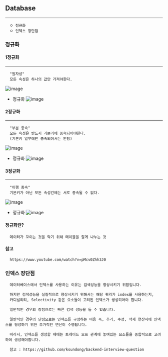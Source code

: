 ## Database
----
```
  ㅇ 정규화
  ㅇ 인덱스 장단점
```
### 정규화

#### 1정규화
----
```
  "원자성"
  모든 속성은 하나의 값만 가져야한다.
```
![image](https://user-images.githubusercontent.com/76584547/131613452-32c05691-d6d8-43e5-a5c5-ead01b881226.png)

+ 정규화
![image](https://user-images.githubusercontent.com/76584547/131613490-33eaad98-3005-494b-a245-d3e09581ced9.png)


#### 2정규화
---
```
  "부분 종속"
  모든 속성은 반드시 기본키에 종속되어야한다.
  (기본키 일부에만 종속되어서는 안됨)
```
![image](https://user-images.githubusercontent.com/76584547/131613612-bef6dae6-b39d-4094-9766-21c17e960b76.png)

+ 정규화
![image](https://user-images.githubusercontent.com/76584547/131613660-28ec7261-7d76-4f48-b0a7-95677e5072ae.png)


#### 3정규화
---
```
  "이행 종속"
  기본키가 아닌 모든 속성간에는 서로 종속될 수 없다.
```
![image](https://user-images.githubusercontent.com/76584547/131613777-3e0f365f-e50b-4923-a819-eabb8c999c94.png)

+ 정규화
![image](https://user-images.githubusercontent.com/76584547/131613822-f9441c15-6f3f-4e79-91ba-4ff24c9b7e4a.png)


#### 정규화란?
```
  데이터가 꼬이는 것을 막기 위해 테이블을 잘게 나누는 것
```


#### 참고
```
  https://www.youtube.com/watch?v=pMcv0Zhh3J0
```

### 인덱스 장단점
```
  데이터베이스에서 인덱스를 사용하는 이유는 검색성능을 향상시키기 위함입니다.

  하지만 검색성능을 실질적으로 향상시키기 위해서는 해당 쿼리가 index를 사용하는지, 
  카디널리티, Selectivity 같은 요소들이 고려된 인덱스가 생성되어야 합니다.

  일반적인 경우의 장점으로는 빠른 검색 성능을 들 수 있습니다.

  일반적인 경우의 단점으로는 인덱스를 구성하는 비용 즉, 추가, 수정, 삭제 연산시에 인덱스를 형성하기 위한 추가적인 연산이 수행됩니다.

  따라서, 인덱스를 생성할 때에는 트레이드 오프 관계에 놓여있는 요소들을 종합적으로 고려하여 생성해야합니다.
  
  참고 : https://github.com/ksundong/backend-interview-question
```
